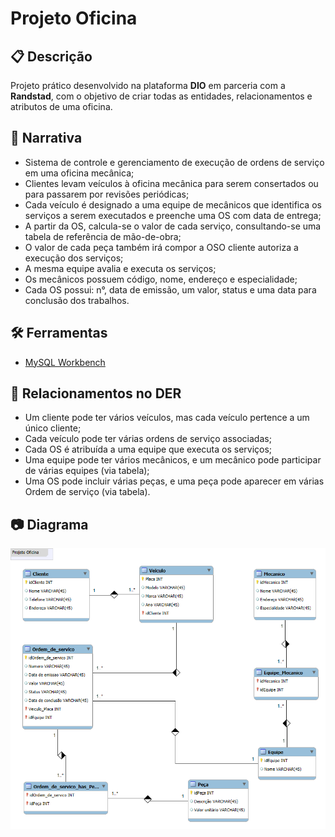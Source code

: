# Projeto Oficina

## 📋 Descrição
Projeto prático desenvolvido na plataforma **DIO** em parceria com a **Randstad**, com o objetivo de criar todas as entidades, relacionamentos e atributos de uma oficina.

## 🎯 Narrativa
- Sistema de controle e gerenciamento de execução de ordens de serviço em uma oficina mecânica;
- Clientes levam veículos à oficina mecânica para serem consertados ou para passarem por revisões  periódicas;
- Cada veículo é designado a uma equipe de mecânicos que identifica os serviços a serem executados e preenche uma OS com data de entrega;
- A partir da OS, calcula-se o valor de cada serviço, consultando-se uma tabela de referência de mão-de-obra;
- O valor de cada peça também irá compor a OSO cliente autoriza a execução dos serviços;
- A mesma equipe avalia e executa os serviços;
- Os mecânicos possuem código, nome, endereço e especialidade;
- Cada OS possui: n°, data de emissão, um valor, status e uma data para conclusão dos trabalhos.

## 🛠️ Ferramentas
- [MySQL Workbench](https://www.mysql.com/products/workbench/)

## 🤝 Relacionamentos no DER
- Um cliente pode ter vários veículos, mas cada veículo pertence a um único cliente;
- Cada veículo pode ter várias ordens de serviço associadas;
- Cada OS é atribuída a uma equipe que executa os serviços;
- Uma equipe pode ter vários mecânicos, e um mecânico pode participar de várias equipes (via tabela);
- Uma OS pode incluir várias peças, e uma peça pode aparecer em várias Ordem de serviço (via tabela).

## 📷 Diagrama
![Diagrama Oficina](projeto_oficina.png)


